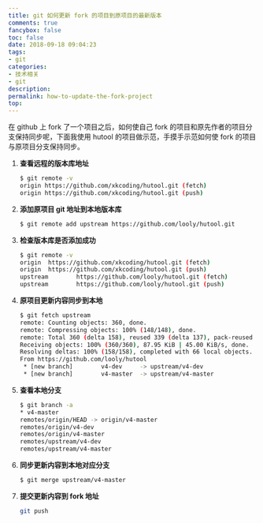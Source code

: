 ```yaml
---
title: git 如何更新 fork 的项目到原项目的最新版本
comments: true
fancybox: false
toc: false
date: 2018-09-18 09:04:23
tags:
- git
categories:
- 技术相关
- git
description:
permalink: how-to-update-the-fork-project
top:
---
```


在 github 上 fork 了一个项目之后，如何使自己 fork 的项目和原先作者的项目分支保持同步呢，下面我使用 hutool 的项目做示范，手摸手示范如何使 fork 的项目与原项目分支保持同步。

<!--more-->

1. **查看远程的版本库地址** 

   ```bash
   $ git remote -v 
   origin https://github.com/xkcoding/hutool.git (fetch) 
   origin https://github.com/xkcoding/hutool.git (push) 
   ```

2. **添加原项目 git 地址到本地版本库** 

   ```bash
   $ git remote add upstream https://github.com/looly/hutool.git 
   ```

3. **检查版本库是否添加成功** 

   ```bash
   $ git remote -v
   origin  https://github.com/xkcoding/hutool.git (fetch)
   origin  https://github.com/xkcoding/hutool.git (push)
   upstream        https://github.com/looly/hutool.git (fetch)
   upstream        https://github.com/looly/hutool.git (push)
   ```

4. **原项目更新内容同步到本地** 

   ```bash
   $ git fetch upstream                             
   remote: Counting objects: 360, done.
   remote: Compressing objects: 100% (148/148), done.
   remote: Total 360 (delta 158), reused 339 (delta 137), pack-reused 0
   Receiving objects: 100% (360/360), 87.95 KiB | 45.00 KiB/s, done.
   Resolving deltas: 100% (158/158), completed with 66 local objects.
   From https://github.com/looly/hutool
    * [new branch]        v4-dev     -> upstream/v4-dev
    * [new branch]        v4-master  -> upstream/v4-master
   ```

5. **查看本地分支** 

   ```bash
   $ git branch -a 
   * v4-master 
   remotes/origin/HEAD -> origin/v4-master 
   remotes/origin/v4-dev 
   remotes/origin/v4-master 
   remotes/upstream/v4-dev 
   remotes/upstream/v4-master 
   ```

6. **同步更新内容到本地对应分支** 

   ```bash
   $ git merge upstream/v4-master 
   ```

7. **提交更新内容到 fork 地址** 

   ```bash
   git push 
   ```
